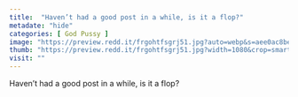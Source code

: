 ```yaml
---
title:  "Haven’t had a good post in a while, is it a flop?"
metadate: "hide"
categories: [ God Pussy ]
image: "https://preview.redd.it/frgohtfsgrj51.jpg?auto=webp&s=aee0ac8be36aea345d116cd8baaa3543cf29d5aa"
thumb: "https://preview.redd.it/frgohtfsgrj51.jpg?width=1080&crop=smart&auto=webp&s=cf9a89b7419f9d658422d409b1d695670f8518b7"
visit: ""
---
```

Haven’t had a good post in a while, is it a flop?
